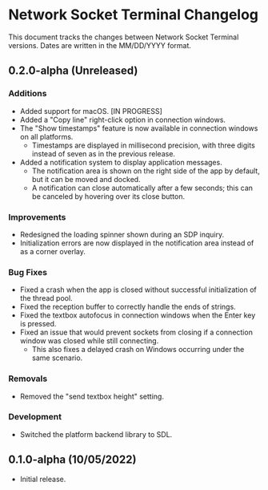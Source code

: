 # Network Socket Terminal Changelog

This document tracks the changes between Network Socket Terminal versions. Dates are written in the MM/DD/YYYY format.

## 0.2.0-alpha (Unreleased)

### Additions

- Added support for macOS. [IN PROGRESS]
- Added a "Copy line" right-click option in connection windows.
- The "Show timestamps" feature is now available in connection windows on all platforms.
  - Timestamps are displayed in millisecond precision, with three digits instead of seven as in the previous release.
- Added a notification system to display application messages.
  - The notification area is shown on the right side of the app by default, but it can be moved and docked.
  - A notification can close automatically after a few seconds; this can be canceled by hovering over its close button.

### Improvements

- Redesigned the loading spinner shown during an SDP inquiry.
- Initialization errors are now displayed in the notification area instead of as a corner overlay.

### Bug Fixes

- Fixed a crash when the app is closed without successful initialization of the thread pool.
- Fixed the reception buffer to correctly handle the ends of strings.
- Fixed the textbox autofocus in connection windows when the Enter key is pressed.
- Fixed an issue that would prevent sockets from closing if a connection window was closed while still connecting.
  - This also fixes a delayed crash on Windows occurring under the same scenario.

### Removals

- Removed the "send textbox height" setting.

### Development

- Switched the platform backend library to SDL.

## 0.1.0-alpha (10/05/2022)

- Initial release.
